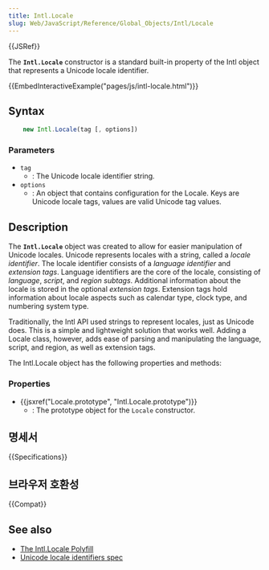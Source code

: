 ```yaml
---
title: Intl.Locale
slug: Web/JavaScript/Reference/Global_Objects/Intl/Locale
---
```


{{JSRef}}

The **`Intl.Locale`** constructor is a standard built-in property of the Intl object that represents a Unicode locale identifier.

{{EmbedInteractiveExample("pages/js/intl-locale.html")}}

## Syntax

```js
    new Intl.Locale(tag [, options])
```

### Parameters

- `tag`
  - : The Unicode locale identifier string.
- `options`
  - : An object that contains configuration for the Locale. Keys are Unicode locale tags, values are valid Unicode tag values.

## Description

The **`Intl.Locale`** object was created to allow for easier manipulation of Unicode locales. Unicode represents locales with a string, called a _locale identifier_. The locale identifier consists of a _language identifier_ and _extension tags_. Language identifiers are the core of the locale, consisting of _language_, _script_, and _region subtags_. Additional information about the locale is stored in the optional _extension tags_. Extension tags hold information about locale aspects such as calendar type, clock type, and numbering system type.

Traditionally, the Intl API used strings to represent locales, just as Unicode does. This is a simple and lightweight solution that works well. Adding a Locale class, however, adds ease of parsing and manipulating the language, script, and region, as well as extension tags.

The Intl.Locale object has the following properties and methods:

### Properties

- {{jsxref("Locale.prototype", "Intl.Locale.prototype")}}
  - : The prototype object for the `Locale` constructor.

## 명세서

{{Specifications}}

## 브라우저 호환성

{{Compat}}

## See also

- [The Intl.Locale Polyfill](https://github.com/zbraniecki/Intl.js/tree/intllocale)
- [Unicode locale identifiers spec](https://www.unicode.org/reports/tr35/#Canonical_Unicode_Locale_Identifiers)
